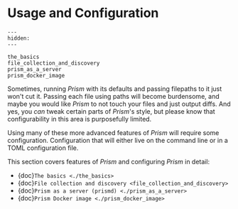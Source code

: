 # Usage and Configuration

```{toctree}
---
hidden:
---

the_basics
file_collection_and_discovery
prism_as_a_server
prism_docker_image
```

Sometimes, running _Prism_ with its defaults and passing filepaths to it just won't cut
it. Passing each file using paths will become burdensome, and maybe you would like
_Prism_ to not touch your files and just output diffs. And yes, you _can_ tweak certain
parts of _Prism_'s style, but please know that configurability in this area is
purposefully limited.

Using many of these more advanced features of _Prism_ will require some configuration.
Configuration that will either live on the command line or in a TOML configuration file.

This section covers features of _Prism_ and configuring _Prism_ in detail:

- {doc}`The basics <./the_basics>`
- {doc}`File collection and discovery <file_collection_and_discovery>`
- {doc}`Prism as a server (prismd) <./prism_as_a_server>`
- {doc}`Prism Docker image <./prism_docker_image>`
